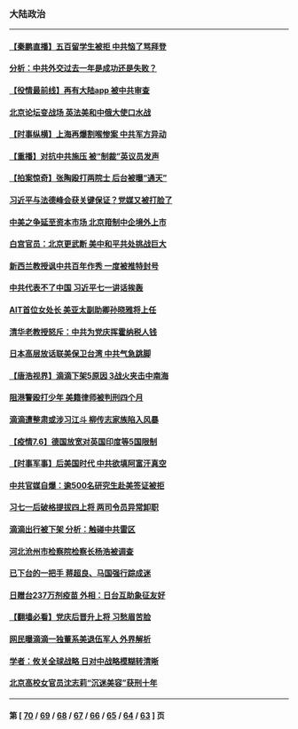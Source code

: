 ### 大陆政治
---
#### [【秦鹏直播】五百留学生被拒 中共恼了骂拜登](../../pages/ncid277/n13072502.md) 
#### [分析：中共外交过去一年是成功还是失败？](../../pages/ncid277/n13072411.md) 
#### [【役情最前线】再有大陆app 被中共审查](../../pages/ncid277/n13072319.md) 
#### [北京论坛变战场 英法美和中俄大使口水战](../../pages/ncid277/n13072380.md) 
#### [【时事纵横】上海再爆割喉惨案 中共军方异动](../../pages/ncid277/n13072448.md) 
#### [【重播】对抗中共施压 被“制裁”英议员发声](../../pages/ncid277/n13072480.md) 
#### [【拍案惊奇】张陶殴打两院士 后台被曝“通天”](../../pages/ncid277/n13070496.md) 
#### [习近平与法德峰会获关键保证？党媒又被打脸了](../../pages/ncid277/n13072236.md) 
#### [中美之争延至资本市场 北京箝制中企境外上市](../../pages/ncid277/n13072271.md) 
#### [白宫官员：北京更武断 美中和平共处挑战巨大](../../pages/ncid277/n13071990.md) 
#### [新西兰教授讽中共百年作秀 一度被推特封号](../../pages/ncid277/n13072054.md) 
#### [中共代表不了中国 习近平七一讲话挨轰](../../pages/ncid277/n13071635.md) 
#### [AIT首位女处长 美亚太副助卿孙晓雅将上任](../../pages/ncid277/n13071766.md) 
#### [清华老教授怒斥：中共为党庆挥霍纳税人钱](../../pages/ncid277/n13071430.md) 
#### [日本高层放话联美保卫台湾 中共气急跳脚](../../pages/ncid277/n13071775.md) 
#### [【唐浩视界】滴滴下架5原因 3战火夹击中南海](../../pages/ncid277/n13071502.md) 
#### [阻港警殴打少年 美籍律师被判刑四个月](../../pages/ncid277/n13071695.md) 
#### [滴滴遭整肃或涉习江斗 柳传志家族陷入风暴](../../pages/ncid277/n13070937.md) 
#### [【疫情7.6】德国放宽对英国印度等5国限制](../../pages/ncid277/n13071110.md) 
#### [【时事军事】后美国时代 中共欲填阿富汗真空](../../pages/ncid277/n13071362.md) 
#### [中共官媒自爆：逾500名研究生赴美签证被拒](../../pages/ncid277/n13071239.md) 
#### [习七一后破格提拔四上将 两司令员异常卸职](../../pages/ncid277/n13071237.md) 
#### [滴滴出行被下架 分析：触碰中共雷区](../../pages/ncid277/n13070654.md) 
#### [河北沧州市检察院检察长杨浩被调查](../../pages/ncid277/n13071098.md) 
#### [已下台的一把手 蒋超良、马国强行踪成迷](../../pages/ncid277/n13070752.md) 
#### [日赠台237万剂疫苗 外相：日台互助象征友好](../../pages/ncid277/n13070768.md) 
#### [【翻墙必看】党庆后晋升上将 习愁眉苦脸](../../pages/ncid277/n13070771.md) 
#### [网民曝滴滴一独董系美退伍军人 外界解析](../../pages/ncid277/n13070412.md) 
#### [学者：攸关全球战略 日对中战略模糊转清晰](../../pages/ncid277/n13070407.md) 
#### [北京高校女官员沈志莉“沉迷美容”获刑十年](../../pages/ncid277/n13070385.md) 

---
#### 第 [ [70](./70.md) / [69](./69.md) / [68](./68.md) / [67](./67.md) / [66](./66.md) / [65](./65.md) / [64](./64.md) / [63](./63.md) ] 页
